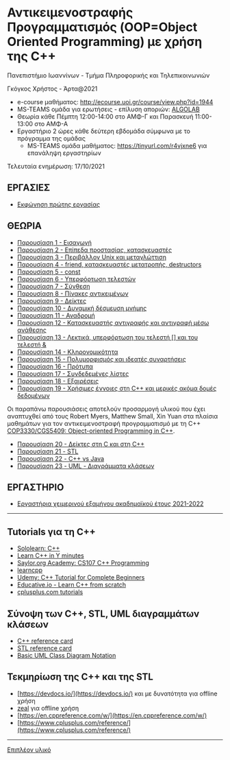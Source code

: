 # Αντικειμενοστραφής Προγραμματισμός (OOP=Object Oriented Programming) με χρήση της C++

  Πανεπιστήμιο Ιωαννίνων - Τμήμα Πληροφορικής και Τηλεπικοινωνιών
  
  Γκόγκος Χρήστος - Άρτα@2021

* e-course μαθήματος: <http://ecourse.uoi.gr/course/view.php?id=1944>
* MS-TEAMS ομάδα για ερωτήσεις - επίλυση αποριών: [ALGOLAB](https://teams.microsoft.com/l/team/19%3a-fnQq9RQJ8JSOscJkXcLWcOw6FErthoChW-UH4PAONY1%40thread.tacv2/conversations?groupId=c3f45559-abd2-4e05-93a9-f5cc9dcc39ce&tenantId=08bea52a-5ad3-4627-9549-5ff3a65676be)
* Θεωρία κάθε Πέμπτη 12:00-14:00 στο ΑΜΦ-Γ και Παρασκευή 11:00-13:00 στο ΑΜΦ-Α
* Εργαστήριο 2 ώρες κάθε δεύτερη εβδομάδα σύμφωνα με το πρόγραμμα της ομάδας
  * MS-TEAMS ομάδα μαθήματος: <https://tinyurl.com/r4vjxne6> για επανάληψη εργαστηρίων

Τελευταία ενημέρωση: 17/10/2021

## ΕΡΓΑΣΙΕΣ

* [Εκφώνηση πρώτης εργασίας](./2021f_project1/2021f_oop_prj1.pdf) 

## ΘΕΩΡΙΑ

* [Παρουσίαση 1 - Εισαγωγή](./OOP1.pdf)
* [Παρουσίαση 2 - Επίπεδα προστασίας, κατασκευαστές](./OOP2.pdf)
* [Παρουσίαση 3 - Περιβάλλον Unix και μεταγλώττιση](./OOP3.pdf)
* [Παρουσίαση 4 - friend, κατασκευαστές μετατροπής, destructors](./OOP4.pdf)
* [Παρουσίαση 5 - const](./OOP5.pdf)
* [Παρουσίαση 6 - Υπερφόρτωση τελεστών](./OOP6.pdf)
* [Παρουσίαση 7 - Σύνθεση](./OOP7.pdf)
* [Παρουσίαση 8 - Πίνακες αντικειμένων](./OOP8.pdf)
* [Παρουσίαση 9 - Δείκτες](./OOP9.pdf)
* [Παρουσίαση 10 - Δυναμική δέσμευση μνήμης](./OOP10.pdf)
* [Παρουσίαση 11 - Αναδρομή](./OOP11.pdf)
* [Παρουσίαση 12 - Κατασκευαστής αντιγραφής και αντιγραφή μέσω ανάθεσης](./OOP12.pdf)
* [Παρουσίαση 13 - Λεκτικά, υπερφόρτωση του τελεστή [] και του τελεστή &](./OOP13.pdf)
* [Παρουσίαση 14 - Κληρονομικότητα](./OOP14.pdf)
* [Παρουσίαση 15 - Πολυμορφισμός και ιδεατές συναρτήσεις](./OOP15.pdf)
* [Παρουσίαση 16 - Πρότυπα](./OOP16.pdf)
* [Παρουσίαση 17 - Συνδεδεμένες λίστες](./OOP17.pdf)
* [Παρουσίαση 18 - Εξαιρέσεις](./OOP18.pdf)
* [Παρουσίαση 19 - Χρήσιμες έννοιες στη C++ και μερικές ακόμα δομές δεδομένων](./OOP19.pdf)
  
Οι παραπάνω παρουσιάσεις αποτελούν προσαρμογή υλικού που έχει αναπτυχθεί από τους Robert Myers, Matthew Small, Xin Yuan στα πλαίσια μαθημάτων για τον αντικειμενοστραφή προγραμματισμό με τη C++ [COP3330/CGS5409: Object-oriented Programming in C++](http://www.cs.fsu.edu/~xyuan/cop3330/).

* [Παρουσίαση 20 - Δείκτες στη C και στη C++](https://github.com/chgogos/ceteiep_dsa/blob/master/appendix_pointers/Pointers%20in%20C%20and%20C%2B%2B.pdf) 
* [Παρουσίαση 21 - STL](./STL.pdf)
* [Παρουσίαση 22 - C++ vs Java](./C++%20vs%20Java.pdf)
* [Παρουσίαση 23 - UML - Διαγράμματα κλάσεων](./UML.pdf)

## ΕΡΓΑΣΤΗΡΙΟ

* [Εργαστήρια χειμερινού εξαμήνου ακαδημαϊκού έτους 2021-2022](./lab2021-2022f/README.md)

---

## Tutorials για τη C++

* [Sololearn: C++](https://www.sololearn.com/Play/CPlusPlus)
* [Learn C++ in Y minutes](https://learnxinyminutes.com/docs/c++/)
* [Saylor.org Academy: CS107 C++ Programming](https://learn.saylor.org/course/view.php?id=65)
* [learncpp](https://www.learncpp.com/)
* [Udemy: C++ Tutorial for Complete Beginners](https://www.udemy.com/course/free-learn-c-tutorial-beginners/)
* [Educative.io - Learn C++ from scratch](https://www.educative.io/courses/learn-cpp-from-scratch)
* [cplusplus.com tutorials](http://www.cplusplus.com/doc/tutorial/)

## Σύνοψη των C++, STL, UML διαγραμμάτων κλάσεων

* [C++ reference card](./resources/Cpp_refcard.pdf)
* [STL reference card](./resources/stlqr-a4-1.33.pdf)
* [Basic UML Class Diagram Notation](./resources/UMLNotationSummary.pdf)

## Τεκμηρίωση της C++ και της STL

* [https://devdocs.io/](https://devdocs.io/) και με δυνατότητα για offline χρήση
* [zeal](https://zealdocs.org/) για offline χρήση
* [https://en.cppreference.com/w/](https://en.cppreference.com/w/)
* [https://www.cplusplus.com/reference/](https://www.cplusplus.com/reference/)

---

[Επιπλέον υλικό](./more_resources.md)